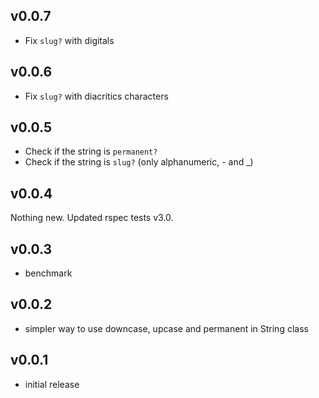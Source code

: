 ## v0.0.7

* Fix `slug?` with digitals

## v0.0.6

* Fix `slug?` with diacritics characters

## v0.0.5

* Check if the string is `permanent?`
* Check if the string is `slug?` (only alphanumeric, - and _)

## v0.0.4

Nothing new. Updated rspec tests v3.0.

## v0.0.3

* benchmark

## v0.0.2

* simpler way to use downcase, upcase and permanent in String class

## v0.0.1

* initial release
